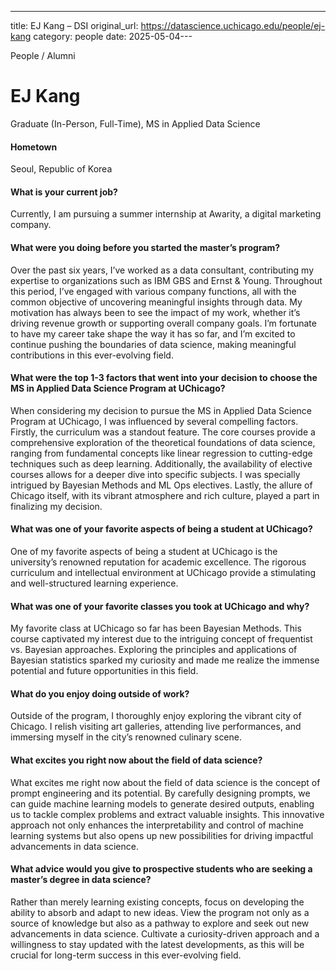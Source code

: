 ---
title: EJ Kang – DSI
original_url: https://datascience.uchicago.edu/people/ej-kang
category: people
date: 2025-05-04---

People / Alumni

# EJ Kang

Graduate (In-Person, Full-Time), MS in Applied Data Science

#### Hometown

Seoul, Republic of Korea

#### What is your current job?

Currently, I am pursuing a summer internship at Awarity, a digital marketing company.

#### What were you doing before you started the master’s program?

Over the past six years, I’ve worked as a data consultant, contributing my expertise to organizations such as IBM GBS and Ernst & Young. Throughout this period, I’ve engaged with various company functions, all with the common objective of uncovering meaningful insights through data. My motivation has always been to see the impact of my work, whether it’s driving revenue growth or supporting overall company goals. I’m fortunate to have my career take shape the way it has so far, and I’m excited to continue pushing the boundaries of data science, making meaningful contributions in this ever-evolving field.

#### What were the top 1-3 factors that went into your decision to choose the MS in Applied Data Science Program at UChicago?

When considering my decision to pursue the MS in Applied Data Science Program at UChicago, I was influenced by several compelling factors. Firstly, the curriculum was a standout feature. The core courses provide a comprehensive exploration of the theoretical foundations of data science, ranging from fundamental concepts like linear regression to cutting-edge techniques such as deep learning. Additionally, the availability of elective courses allows for a deeper dive into specific subjects. I was specially intrigued by Bayesian Methods and ML Ops electives. Lastly, the allure of Chicago itself, with its vibrant atmosphere and rich culture, played a part in finalizing my decision.

#### What was one of your favorite aspects of being a student at UChicago?

One of my favorite aspects of being a student at UChicago is the university’s renowned reputation for academic excellence. The rigorous curriculum and intellectual environment at UChicago provide a stimulating and well-structured learning experience.

#### What was one of your favorite classes you took at UChicago and why?

My favorite class at UChicago so far has been Bayesian Methods. This course captivated my interest due to the intriguing concept of frequentist vs. Bayesian approaches. Exploring the principles and applications of Bayesian statistics sparked my curiosity and made me realize the immense potential and future opportunities in this field.

#### What do you enjoy doing outside of work?

Outside of the program, I thoroughly enjoy exploring the vibrant city of Chicago. I relish visiting art galleries, attending live performances, and immersing myself in the city’s renowned culinary scene.

#### What excites you right now about the field of data science?

What excites me right now about the field of data science is the concept of prompt engineering and its potential. By carefully designing prompts, we can guide machine learning models to generate desired outputs, enabling us to tackle complex problems and extract valuable insights. This innovative approach not only enhances the interpretability and control of machine learning systems but also opens up new possibilities for driving impactful advancements in data science.

#### What advice would you give to prospective students who are seeking a master’s degree in data science?

Rather than merely learning existing concepts, focus on developing the ability to absorb and adapt to new ideas. View the program not only as a source of knowledge but also as a pathway to explore and seek out new advancements in data science. Cultivate a curiosity-driven approach and a willingness to stay updated with the latest developments, as this will be crucial for long-term success in this ever-evolving field.
